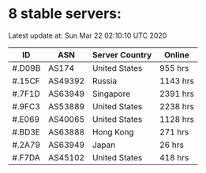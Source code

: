 # 8 stable servers:

Latest update at: Sun Mar 22 02:10:10 UTC 2020

| ID | ASN | Server Country | Online |
| -- | --- | -------------- | ------ |
| #.D09B | AS174 | United States | 955 hrs |
| #.15CF | AS49392 | Russia | 1143 hrs |
| #.7F1D | AS63949 | Singapore | 2391 hrs |
| #.9FC3 | AS53889 | United States | 2238 hrs |
| #.E069 | AS40065 | United States | 1128 hrs |
| #.BD3E | AS63888 | Hong Kong | 271 hrs |
| #.2A79 | AS63949 | Japan | 26 hrs |
| #.F7DA | AS45102 | United States | 418 hrs |

